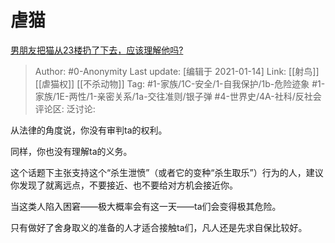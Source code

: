 # 虐猫
[男朋友把猫从23楼扔了下去，应该理解他吗?](https://www.zhihu.com/question/419074301/answer/1474384207)

> Author: #0-Anonymity
> Last update: [编辑于 2021-01-14]
> Link: [[射鸟]] [[虐猫权]] [[不杀动物]]
> Tag: #1-家族/1C-安全/1-自我保护/1b-危险迹象 #1-家族/1E-两性/1-亲密关系/1a-交往准则/银子弹 #4-世界史/4A-社科/反社会
> 评论区:
> 泛讨论:

从法律的角度说，你没有审判ta的权利。

同样，你也没有理解ta的义务。

这个话题下主张支持这个“杀生泄愤”（或者它的变种“杀生取乐”）行为的人，建议你发现了就离远点，不要接近、也不要给对方机会接近你。

当这类人陷入困窘——极大概率会有这一天——ta们会变得极其危险。

只有做好了舍身取义的准备的人才适合接触ta们，凡人还是先求自保比较好。
